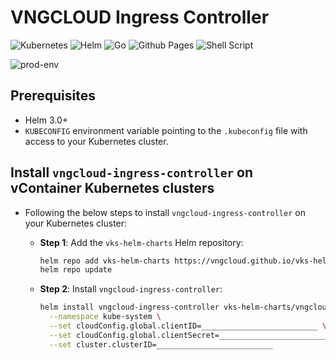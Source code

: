 # VNGCLOUD Ingress Controller

![Kubernetes](https://img.shields.io/badge/kubernetes-%23326ce5.svg?style=for-the-badge&logo=kubernetes&logoColor=white)
![Helm](https://img.shields.io/badge/Helm-0F1689?style=for-the-badge&logo=Helm&labelColor=0F1689)
![Go](https://img.shields.io/badge/go-%2300ADD8.svg?style=for-the-badge&logo=go&logoColor=white)
![Github Pages](https://img.shields.io/badge/github%20pages-121013?style=for-the-badge&logo=github&logoColor=white)
![Shell Script](https://img.shields.io/badge/shell_script-%23121011.svg?style=for-the-badge&logo=gnu-bash&logoColor=white)

![prod-env](https://badgen.net/badge/PRODUCTION/environment/blue?icon=github)

## Prerequisites

- Helm 3.0+
- `KUBECONFIG` environment variable pointing to the `.kubeconfig` file with access to your Kubernetes cluster.

## Install `vngcloud-ingress-controller` on vContainer Kubernetes clusters

- Following the below steps to install `vngcloud-ingress-controller` on your Kubernetes cluster:
  - **Step 1**: Add the `vks-helm-charts` Helm repository:

    ```bash
    helm repo add vks-helm-charts https://vngcloud.github.io/vks-helm-charts
    helm repo update
    ```

  - **Step 2**: Install `vngcloud-ingress-controller`:

    ```bash
    helm install vngcloud-ingress-controller vks-helm-charts/vngcloud-ingress-controller \
      --namespace kube-system \
      --set cloudConfig.global.clientID=__________________________ \
      --set cloudConfig.global.clientSecret=__________________________ \
      --set cluster.clusterID=__________________________
    ```
